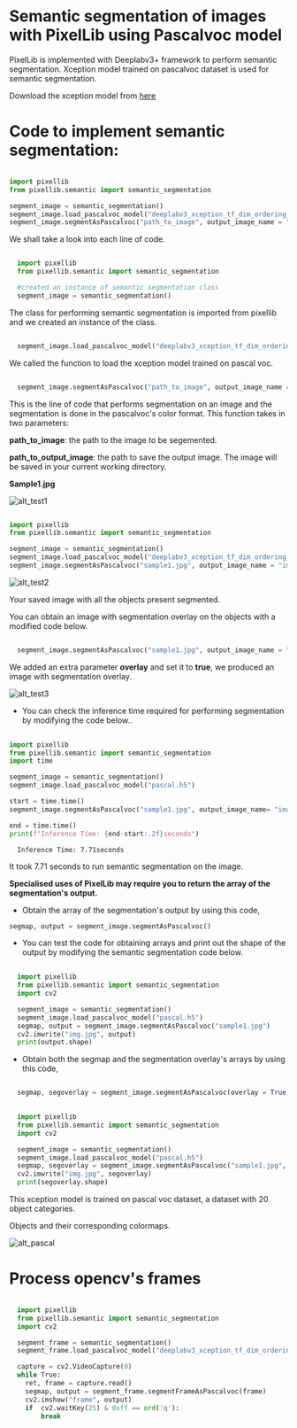 # Semantic segmentation of images with PixelLib using Pascalvoc model

PixelLib is implemented with Deeplabv3+ framework to perform semantic segmentation. Xception model trained on pascalvoc dataset is used for semantic segmentation.

Download the xception model from [here](https://github.com/ayoolaolafenwa/PixelLib/releases/download/1.1/deeplabv3_xception_tf_dim_ordering_tf_kernels.h5>)

# Code to implement semantic segmentation:

```python

import pixellib
from pixellib.semantic import semantic_segmentation

segment_image = semantic_segmentation()
segment_image.load_pascalvoc_model("deeplabv3_xception_tf_dim_ordering_tf_kernels.h5") 
segment_image.segmentAsPascalvoc("path_to_image", output_image_name = "path_to_output_image")
```

We shall take a look into each line of code.


```python

  import pixellib
  from pixellib.semantic import semantic_segmentation

  #created an instance of semantic segmentation class
  segment_image = semantic_segmentation()

```
The class for performing semantic segmentation is imported from pixellib and we created an instance of the class.

```python

  segment_image.load_pascalvoc_model("deeplabv3_xception_tf_dim_ordering_tf_kernels.h5") 
```

We called the function to load the xception model trained on pascal voc. 

```python

  segment_image.segmentAsPascalvoc("path_to_image", output_image_name = "path_to_output_image")
```

This is the line of code that performs segmentation on an image and the segmentation is done in the pascalvoc's color format. This function takes in two parameters:

  **path_to_image**: the path to the image to be segemented.

  **path_to_output_image**: the path to save the output image. The image will be saved in your current working directory.

**Sample1.jpg**  

![alt_test1](Images/test.jpg)


```python

import pixellib
from pixellib.semantic import semantic_segmentation

segment_image = semantic_segmentation()
segment_image.load_pascalvoc_model("deeplabv3_xception_tf_dim_ordering_tf_kernels.h5") 
segment_image.segmentAsPascalvoc("sample1.jpg", output_image_name = "image_new.jpg")
```
![alt_test2](Images/test2.jpg)


Your saved image with all the objects present segmented.

You can obtain an image with segmentation overlay on the objects with a modified code below.

```python

  segment_image.segmentAsPascalvoc("sample1.jpg", output_image_name = "image_new.jpg", overlay = True)
```
We added an extra parameter **overlay** and set it to **true**, we produced an image with segmentation overlay.

![alt_test3](Images/test3.jpg)


* You can check the inference time required for performing segmentation by modifying the code below..

```python
  
import pixellib
from pixellib.semantic import semantic_segmentation
import time

segment_image = semantic_segmentation()
segment_image.load_pascalvoc_model("pascal.h5")

start = time.time()
segment_image.segmentAsPascalvoc("sample1.jpg", output_image_name= "image_new.jpg")

end = time.time()
print(f"Inference Time: {end-start:.2f}seconds")

``` 
```
  Inference Time: 7.71seconds
``` 


It took 7.71 seconds to run semantic segmentation on the image.

**Specialised uses of PixelLib may require you to return the array of the segmentation's output.**

* Obtain the array of the segmentation's output by using this code, 

```python
segmap, output = segment_image.segmentAsPascalvoc()
```
* You can test the code for obtaining arrays and print out the shape of the output by modifying the semantic segmentation code below.

```python
  
  import pixellib
  from pixellib.semantic import semantic_segmentation
  import cv2

  segment_image = semantic_segmentation()
  segment_image.load_pascalvoc_model("pascal.h5")
  segmap, output = segment_image.segmentAsPascalvoc("sample1.jpg")
  cv2.imwrite("img.jpg", output)
  print(output.shape)
```
* Obtain both the segmap and the segmentation overlay's arrays by using this code,

```python

  segmap, segoverlay = segment_image.segmentAsPascalvoc(overlay = True)

```
```python
  
  import pixellib
  from pixellib.semantic import semantic_segmentation
  import cv2

  segment_image = semantic_segmentation()
  segment_image.load_pascalvoc_model("pascal.h5")
  segmap, segoverlay = segment_image.segmentAsPascalvoc("sample1.jpg", overlay= True)
  cv2.imwrite("img.jpg", segoverlay)
  print(segoverlay.shape)
```
This xception model is trained on pascal voc dataset, a dataset with 20 object categories.

Objects and their corresponding colormaps.


![alt_pascal](Images/pascal.png)


# Process opencv's frames 

```python

  import pixellib
  from pixellib.semantic import semantic_segmentation
  import cv2

  segment_frame = semantic_segmentation()
  segment_frame.load_pascalvoc_model("deeplabv3_xception_tf_dim_ordering_tf_kernels.h5")

  capture = cv2.VideoCapture(0)
  while True:
    ret, frame = capture.read()
    segmap, output = segment_frame.segmentFrameAsPascalvoc(frame)
    cv2.imshow("frame", output)
    if  cv2.waitKey(25) & 0xff == ord('q'):
        break

``` 


